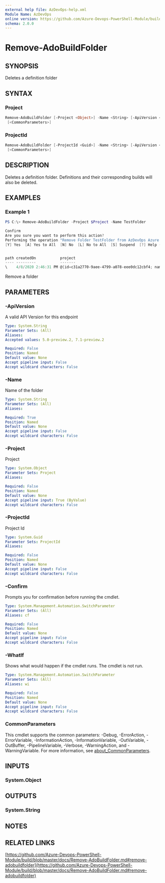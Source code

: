 ```yaml
---
external help file: AzDevOps-help.xml
Module Name: AzDevOps
online version: https://github.com/Azure-Devops-PowerShell-Module/build/blob/master/docs/Remove-adoBuildFolder.md#remove-Adobuildfolder
schema: 2.0.0
---
```


# Remove-AdoBuildFolder

## SYNOPSIS

Deletes a definition folder

## SYNTAX

### Project

```powershell
Remove-AdoBuildFolder [-Project <Object>] -Name <String> [-ApiVersion <String>] [-WhatIf] [-Confirm]
 [<CommonParameters>]
```

### ProjectId

```powershell
Remove-AdoBuildFolder [-ProjectId <Guid>] -Name <String> [-ApiVersion <String>] [-WhatIf] [-Confirm]
 [<CommonParameters>]
```

## DESCRIPTION

Deletes a definition folder. Definitions and their corresponding builds will
also be deleted.

## EXAMPLES

### Example 1

```powershell
PS C:\> Remove-AdoBuildFolder -Project $Project -Name TestFolder

Confirm
Are you sure you want to perform this action?
Performing the operation "Remove Folder TestFolder from AzDevOps Azure Devops Projects" on target "Delete".
[Y] Yes  [A] Yes to All  [N] No  [L] No to All  [S] Suspend  [?] Help (default is "Y"): y


path createdOn           project
---- ---------           -------
\    4/8/2020 2:46:31 PM @{id=c31a2770-9aee-4799-a078-eee0dc12cbf4; name=AzDevOps; description=A project for working with Azure Devops using PowerShell; url=https://dev.azure.com/patton-tech/_apis/projects/c…

```

Remove a folder

## PARAMETERS

### -ApiVersion

A valid API Version for this endpoint

```yaml
Type: System.String
Parameter Sets: (All)
Aliases:
Accepted values: 5.0-preview.2, 7.1-preview.2

Required: False
Position: Named
Default value: None
Accept pipeline input: False
Accept wildcard characters: False
```

### -Name

Name of the folder

```yaml
Type: System.String
Parameter Sets: (All)
Aliases:

Required: True
Position: Named
Default value: None
Accept pipeline input: False
Accept wildcard characters: False
```

### -Project

Project

```yaml
Type: System.Object
Parameter Sets: Project
Aliases:

Required: False
Position: Named
Default value: None
Accept pipeline input: True (ByValue)
Accept wildcard characters: False
```

### -ProjectId

Project Id

```yaml
Type: System.Guid
Parameter Sets: ProjectId
Aliases:

Required: False
Position: Named
Default value: None
Accept pipeline input: False
Accept wildcard characters: False
```

### -Confirm

Prompts you for confirmation before running the cmdlet.

```yaml
Type: System.Management.Automation.SwitchParameter
Parameter Sets: (All)
Aliases: cf

Required: False
Position: Named
Default value: None
Accept pipeline input: False
Accept wildcard characters: False
```

### -WhatIf

Shows what would happen if the cmdlet runs.
The cmdlet is not run.

```yaml
Type: System.Management.Automation.SwitchParameter
Parameter Sets: (All)
Aliases: wi

Required: False
Position: Named
Default value: None
Accept pipeline input: False
Accept wildcard characters: False
```

### CommonParameters

This cmdlet supports the common parameters: -Debug, -ErrorAction, -ErrorVariable, -InformationAction, -InformationVariable, -OutVariable, -OutBuffer, -PipelineVariable, -Verbose, -WarningAction, and -WarningVariable. For more information, see [about_CommonParameters](http://go.microsoft.com/fwlink/?LinkID=113216).

## INPUTS

### System.Object

## OUTPUTS

### System.String

## NOTES

## RELATED LINKS

[https://github.com/Azure-Devops-PowerShell-Module/build/blob/master/docs/Remove-AdoBuildFolder.md#remove-adobuildfolder](https://github.com/Azure-Devops-PowerShell-Module/build/blob/master/docs/Remove-AdoBuildFolder.md#remove-adobuildfolder)
